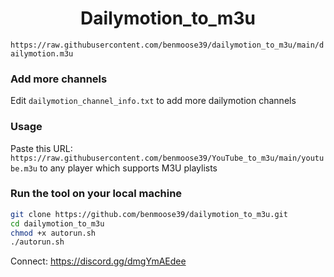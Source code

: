 <h1 align="center"> Dailymotion_to_m3u </h1>

`https://raw.githubusercontent.com/benmoose39/dailymotion_to_m3u/main/dailymotion.m3u`

### Add more channels
Edit `dailymotion_channel_info.txt` to add more dailymotion channels

### Usage
Paste this URL: `https://raw.githubusercontent.com/benmoose39/YouTube_to_m3u/main/youtube.m3u` to any player which supports M3U playlists

### Run the tool on your local machine
``` bash
git clone https://github.com/benmoose39/dailymotion_to_m3u.git
cd dailymotion_to_m3u
chmod +x autorun.sh
./autorun.sh
```

Connect: https://discord.gg/dmgYmAEdee
